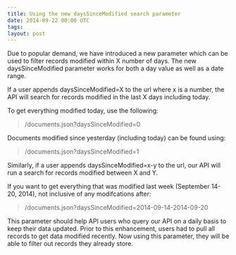 ```yaml
---
title: Using the new daysSinceModified search parameter
date: 2014-09-22 00:00 UTC
tags:
layout: post
---
```


Due to popular demand, we have introduced a new parameter which can be used to filter records modified within X number of days. The new daysSinceModified parameter works for both a day value as well as a date range.

If a user appends daysSinceModified=X to the url where x is a number, the API will search for records modified in the last X days including today.

To get everything modified today, use the following:
> /documents.json?daysSinceModified=0

Documents modified since yesterday (including today) can be found using:
> /documents.json?daysSinceModified=1

Similarly, if a user appends daysSinceModified=x-y to the url,  our API will run a search for records modified between X and Y.

If you want to get everything that was modified last week (September 14-20, 2014), not inclusive of any modifcations after:
> /documents.json?daysSinceModified=2014-09-14-2014-09-20

This parameter should help API users who query our API on a daily basis to keep their data updated.  Prior to this enhancement, users had to pull all records to get data modified recently.  Now using this parameter, they will be able to filter out records they already store.